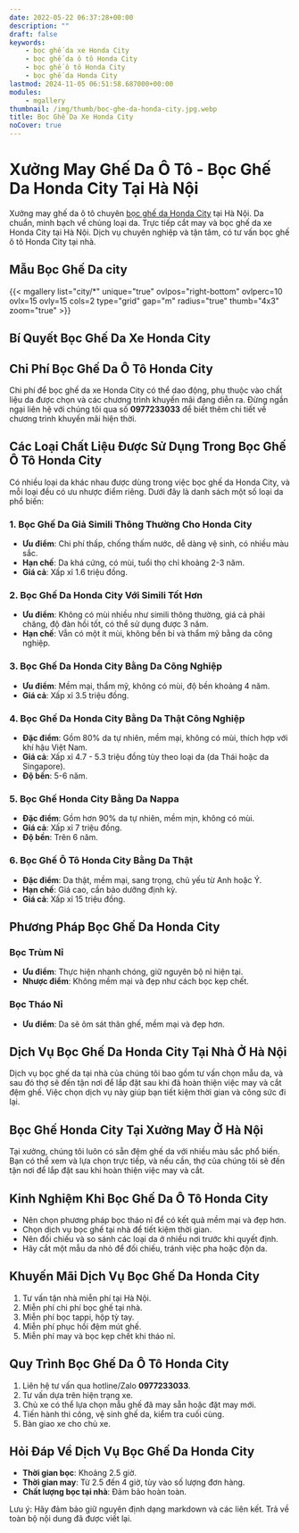 ```yaml
---
date: 2022-05-22 06:37:28+00:00
description: ""
draft: false
keywords:
    - bọc ghế da xe Honda City
    - bọc ghế da ô tô Honda City
    - bọc ghế ô tô Honda City
    - bọc ghế da Honda City
lastmod: 2024-11-05 06:51:58.687000+00:00
modules:
    - mgallery
thumbnail: /img/thumb/boc-ghe-da-honda-city.jpg.webp
title: Bọc Ghế Da Xe Honda City
noCover: true
---
```


# Xưởng May Ghế Da Ô Tô - Bọc Ghế Da Honda City Tại Hà Nội

Xưởng may ghế da ô tô chuyên [bọc ghế da Honda City](https://bocgheoto.vn/honda/boc-ghe-da-xe-honda-city.html/) tại Hà Nội. Da chuẩn, minh bạch về chủng loại da. Trực tiếp cắt may và bọc ghế da xe Honda City tại Hà Nội. Dịch vụ chuyên nghiệp và tận tâm, có tư vấn bọc ghế ô tô Honda City tại nhà.

## Mẫu Bọc Ghế Da city
{{< mgallery list="city/*" unique="true" ovlpos="right-bottom" ovlperc=10 ovlx=15 ovly=15 cols=2 type="grid" gap="m" radius="true" thumb="4x3" zoom="true" >}}

## Bí Quyết Bọc Ghế Da Xe Honda City

## Chi Phí Bọc Ghế Da Ô Tô Honda City

Chi phí để bọc ghế da xe Honda City có thể dao động, phụ thuộc vào chất liệu da được chọn và các chương trình khuyến mãi đang diễn ra. Đừng ngần ngại liên hệ với chúng tôi qua số **0977233033** để biết thêm chi tiết về chương trình khuyến mãi hiện thời.

## Các Loại Chất Liệu Được Sử Dụng Trong Bọc Ghế Ô Tô Honda City

Có nhiều loại da khác nhau được dùng trong việc bọc ghế da Honda City, và mỗi loại đều có ưu nhược điểm riêng. Dưới đây là danh sách một số loại da phổ biến:

### 1. Bọc Ghế Da Giả Simili Thông Thường Cho Honda City

- **Ưu điểm**: Chi phí thấp, chống thấm nước, dễ dàng vệ sinh, có nhiều màu sắc.
- **Hạn chế**: Da khá cứng, có mùi, tuổi thọ chỉ khoảng 2-3 năm.
- **Giá cả**: Xấp xỉ 1.6 triệu đồng.

### 2. Bọc Ghế Da Honda City Với Simili Tốt Hơn

- **Ưu điểm**: Không có mùi nhiều như simili thông thường, giá cả phải chăng, độ đàn hồi tốt, có thể sử dụng được 3 năm.
- **Hạn chế**: Vẫn có một ít mùi, không bền bỉ và thẩm mỹ bằng da công nghiệp.

### 3. Bọc Ghế Da Honda City Bằng Da Công Nghiệp

- **Ưu điểm**: Mềm mại, thẩm mỹ, không có mùi, độ bền khoảng 4 năm.
- **Giá cả**: Xấp xỉ 3.5 triệu đồng.

### 4. Bọc Ghế Da Honda City Bằng Da Thật Công Nghiệp

- **Đặc điểm**: Gồm 80% da tự nhiên, mềm mại, không có mùi, thích hợp với khí hậu Việt Nam.
- **Giá cả**: Xấp xỉ 4.7 - 5.3 triệu đồng tùy theo loại da (da Thái hoặc da Singapore).
- **Độ bền**: 5-6 năm.

### 5. Bọc Ghế Honda City Bằng Da Nappa

- **Đặc điểm**: Gồm hơn 90% da tự nhiên, mềm mịn, không có mùi.
- **Giá cả**: Xấp xỉ 7 triệu đồng.
- **Độ bền**: Trên 6 năm.

### 6. Bọc Ghế Ô Tô Honda City Bằng Da Thật

- **Đặc điểm**: Da thật, mềm mại, sang trọng, chủ yếu từ Anh hoặc Ý.
- **Hạn chế**: Giá cao, cần bảo dưỡng định kỳ.
- **Giá cả**: Xấp xỉ 15 triệu đồng.

## Phương Pháp Bọc Ghế Da Honda City

### Bọc Trùm Nỉ

- **Ưu điểm**: Thực hiện nhanh chóng, giữ nguyên bộ nỉ hiện tại.
- **Nhược điểm**: Không mềm mại và đẹp như cách bọc kẹp chết.

### Bọc Tháo Nỉ

- **Ưu điểm**: Da sẽ ôm sát thân ghế, mềm mại và đẹp hơn.

## Dịch Vụ Bọc Ghế Da Honda City Tại Nhà Ở Hà Nội

Dịch vụ bọc ghế da tại nhà của chúng tôi bao gồm tư vấn chọn mẫu da, và sau đó thợ sẽ đến tận nơi để lắp đặt sau khi đã hoàn thiện việc may và cắt đệm ghế. Việc chọn dịch vụ này giúp bạn tiết kiệm thời gian và công sức đi lại.

## Bọc Ghế Honda City Tại Xưởng May Ở Hà Nội

Tại xưởng, chúng tôi luôn có sẵn đệm ghế da với nhiều màu sắc phổ biến. Bạn có thể xem và lựa chọn trực tiếp, và nếu cần, thợ của chúng tôi sẽ đến tận nơi để lắp đặt sau khi hoàn thiện việc may và cắt.

## Kinh Nghiệm Khi Bọc Ghế Da Ô Tô Honda City

- Nên chọn phương pháp bọc tháo nỉ để có kết quả mềm mại và đẹp hơn.
- Chọn dịch vụ bọc ghế tại nhà để tiết kiệm thời gian.
- Nên đối chiếu và so sánh các loại da ở nhiều nơi trước khi quyết định.
- Hãy cắt một mẫu da nhỏ để đối chiếu, tránh việc pha hoặc độn da.

## Khuyến Mãi Dịch Vụ Bọc Ghế Da Honda City

1. Tư vấn tận nhà miễn phí tại Hà Nội.
2. Miễn phí chi phí bọc ghế tại nhà.
3. Miễn phí bọc tappi, hộp tỳ tay.
4. Miễn phí phục hồi đệm mút ghế.
5. Miễn phí may và bọc kẹp chết khi tháo nỉ.

## Quy Trình Bọc Ghế Da Ô Tô Honda City

1. Liên hệ tư vấn qua hotline/Zalo **0977233033**.
2. Tư vấn dựa trên hiện trạng xe.
3. Chủ xe có thể lựa chọn mẫu ghế đã may sẵn hoặc đặt may mới.
4. Tiến hành thi công, vệ sinh ghế da, kiểm tra cuối cùng.
5. Bàn giao xe cho chủ xe.

## Hỏi Đáp Về Dịch Vụ Bọc Ghế Da Honda City

- **Thời gian bọc**: Khoảng 2.5 giờ.
- **Thời gian may**: Từ 2.5 đến 4 giờ, tùy vào số lượng đơn hàng.
- **Chất lượng bọc tại nhà**: Đảm bảo hoàn toàn.

Lưu ý: Hãy đảm bảo giữ nguyên định dạng markdown và các liên kết. Trả về toàn bộ nội dung đã được viết lại.